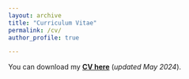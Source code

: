 ```yaml
---
layout: archive
title: "Curriculum Vitae"
permalink: /cv/
author_profile: true

---
```


You can download my [**CV here**](../files/Short_CV.pdf) (*updated May 2024*).

<a href="../files/Short_CV.pdf" class="image fit"><img src="images/marr_pic.jpg" alt=""></a>
